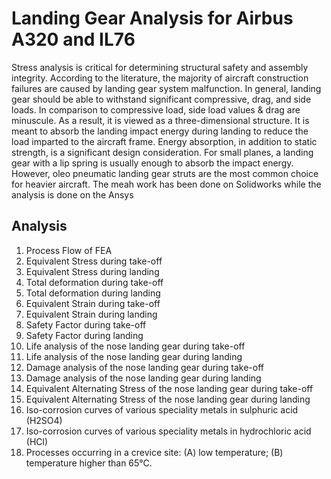 # Landing Gear Analysis for Airbus A320 and IL76
Stress analysis is critical for determining structural safety and assembly integrity. According to the literature, the majority of aircraft construction failures are caused by landing gear system malfunction. In general, landing gear should be able to withstand significant compressive, drag, and side loads. In comparison to compressive load, side load values & drag are minuscule. As a result, it is viewed as a three-dimensional structure. It is meant to absorb the landing impact energy during landing to reduce the load imparted to the aircraft frame. Energy absorption, in addition to static strength, is a significant design consideration. For small planes, a landing gear with a lip spring is usually enough to absorb the impact energy. However, oleo pneumatic landing gear struts are the most common choice for heavier aircraft. The meah work has been done on Solidworks while the analysis is done on the Ansys

## Analysis

1) Process Flow of FEA
2) Equivalent Stress during take-off
3) Equivalent Stress during landing
4) Total deformation during take-off
5) Total deformation during landing
6) Equivalent Strain during take-off
7) Equivalent Strain during landing
8) Safety Factor during take-off
9) Safety Factor during landing
10) Life analysis of the nose landing gear during take-off
11) Life analysis of the nose landing gear during landing
12) Damage analysis of the nose landing gear during take-off
13) Damage analysis of the nose landing gear during landing
14) Equivalent Alternating Stress of the nose landing gear during take-off
15) Equivalent Alternating Stress of the nose landing gear during landing
16) Iso-corrosion curves of various speciality metals in sulphuric acid (H2SO4)
17) Iso-corrosion curves of various speciality metals in hydrochloric acid (HCl)
18) Processes occurring in a crevice site: (A) low temperature; (B) temperature higher than 65°C.
